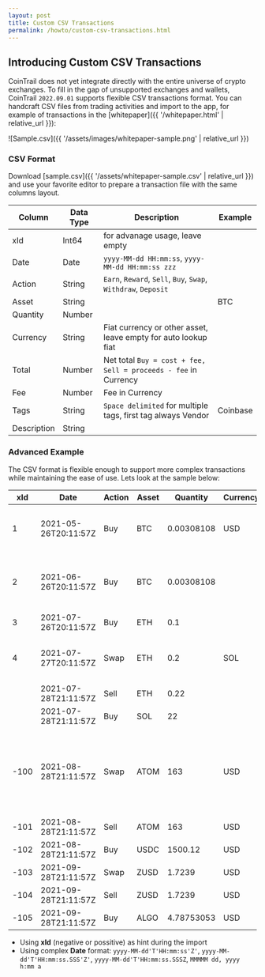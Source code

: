 ```yaml
---
layout: post
title: Custom CSV Transactions
permalink: /howto/custom-csv-transactions.html
---
```


## Introducing Custom CSV Transactions

CoinTrail does not yet integrate directly with the entire universe of crypto exchanges. To fill in the gap of unsupported exchanges and wallets, CoinTrail `2022.09.01` supports flexible CSV transactions format. You can handcraft CSV files from trading activities and import to the app, for example of transactions in the [whitepaper]({{ '/whitepaper.html' | relative_url }}):

![Sample.csv]({{ '/assets/images/whitepaper-sample.png' | relative_url }})

### CSV Format

Download [sample.csv]({{ '/assets/whitepaper-sample.csv' | relative_url }}) and use your favorite editor to prepare a transaction file with the same columns layout.

| Column       | Data Type   | Description | Example     |
|--------------|-------------|-------------|-------------|
| xId          | Int64       | for advanage usage, leave empty |             |
| Date         | Date        | `yyyy-MM-dd HH:mm:ss`, `yyyy-MM-dd HH:mm:ss zzz` |             |
| Action       | String      | `Earn`, `Reward`, `Sell`, `Buy`, `Swap`, `Withdraw`, `Deposit` |             |
| Asset        | String      |             | BTC         |
| Quantity     | Number      |             |             |
| Currency     | String      | Fiat currency or other asset, leave empty for auto lookup fiat|             |
| Total        | Number      | Net total `Buy = cost + fee, Sell = proceeds - fee` in Currency|             |
| Fee          | Number      | Fee in Currency|             |
| Tags         | String      | `Space delimited` for multiple tags, first tag always Vendor| Coinbase |
| Description  | String      |             |             |

### Advanced Example

The CSV format is flexible enough to support more complex transactions while maintaining the ease of use. Lets look at the sample below:

| xId | Date | Action | Asset | Quantity | Currency | Total | Fee | Tags | Description |
|-----|------|--------|-------|----------|----------|-------|-----|------|-------------|
|1|2021-05-26T20:11:57Z|Buy|BTC|0.00308108|USD|200|1.0||`Buy` BTC with known cost basic, `Currency = USD`|
|2|2021-06-26T20:11:57Z|Buy|BTC|0.00308108|||||`Buy` BTC with unknown cost basic, `Currency = empty`|
|3|2021-07-26T20:11:57Z|Buy|ETH|0.1||||||
|4|2021-07-27T20:11:57Z|Swap|ETH|0.2|SOL|20|0.5|Huobi|`Swap` ETH for SOL in single row, `Currency = SOL`|
| |2021-07-28T21:11:57Z|Sell|ETH|0.22||||Huobi||
| |2021-07-28T21:11:57Z|Buy|SOL|22||||Huobi||
|-100|2021-08-28T21:11:57Z|Swap|ATOM|163|USD|1500.12|30.45|Binance|`Swap` ATOM with known cost basic in 3 different rows, `negative xId` and `same Date`|
|-101|2021-08-28T21:11:57Z|Sell|ATOM|163|USD|1500.12|0|Binance||
|-102|2021-08-28T21:11:57Z|Buy|USDC|1500.12|USD|1500.12|0|Binance||
|-103|2021-09-28T21:11:57Z|Swap|ZUSD|1.7239|USD|1.7239||Binance|`Swap` ZUSD for ALGO|
|-104|2021-09-28T21:11:57Z|Sell|ZUSD|1.7239|USD|1.7239|0|Binance||
|-105|2021-09-28T21:11:57Z|Buy|ALGO|4.78753053|USD|1.7239|0.004|Binance||

- Using **xId** (negative or possitive) as hint during the import
- Using complex **Date** format: `yyyy-MM-dd'T'HH:mm:ss'Z'`, `yyyy-MM-dd'T'HH:mm:ss.SSS'Z'`, `yyyy-MM-dd'T'HH:mm:ss.SSSZ`, `MMMMM dd, yyyy h:mm a`
